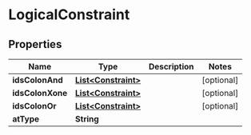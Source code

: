 

# LogicalConstraint


## Properties

| Name | Type | Description | Notes |
|------------ | ------------- | ------------- | -------------|
|**idsColonAnd** | [**List&lt;Constraint&gt;**](Constraint.md) |  |  [optional] |
|**idsColonXone** | [**List&lt;Constraint&gt;**](Constraint.md) |  |  [optional] |
|**idsColonOr** | [**List&lt;Constraint&gt;**](Constraint.md) |  |  [optional] |
|**atType** | **String** |  |  |



